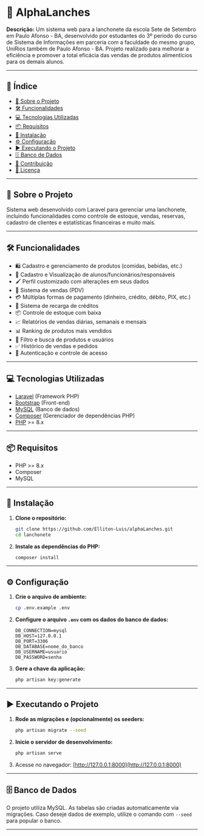 # 🍔 AlphaLanches

**Descrição:**
Um sistema web para a lanchonete da escola Sete de Setembro em Paulo Afonso - BA, desenvolvido por estudantes do 3º período do curso de Sistema de Informações em parceria com a faculdade do mesmo grupo, UniRios também de Paulo Afonso - BA. Projeto realizado para melhorar a eficiência e promover a total eficácia das vendas de produtos alimentícios para os demais alunos.

---

## 📜 Índice

* [🚀 Sobre o Projeto](#-sobre-o-projeto)
* [🛠 Funcionalidades](#-funcionalidades)
* [💻 Tecnologias Utilizadas](#-tecnologias-utilizadas)
* [📦 Requisitos](#-requisitos)
* [🔧 Instalação](#-instalação)
* [⚙️ Configuração](#️-configuração)
* [▶️ Executando o Projeto](#️-executando-o-projeto)
* [🗄️ Banco de Dados](#️-banco-de-dados)
* [🙌 Contribuição](#-contribuição)
* [📄 Licença](#-licença)

---

## 🚀 Sobre o Projeto

Sistema web desenvolvido com Laravel para gerenciar uma lanchonete, incluindo funcionalidades como controle de estoque, vendas, reservas, cadastro de clientes e estatísticas financeiras e muito mais.

---

## 🛠 Funcionalidades

* 🛍️ Cadastro e gerenciamento de produtos (comidas, bebidas, etc.)
* 👤 Cadastro e Visualização de alunos/funcionários/responsáveis
* 🖌️ Perfil customizado com alterações em seus dados
* 🛒 Sistema de vendas (PDV)
* 💳 Múltiplas formas de pagamento (dinheiro, crédito, débito, PIX, etc.)
* 🏧 Sistema de recarga de créditos
* 📦 Controle de estoque com baixa
* 📈 Relatórios de vendas diárias, semanais e mensais
* 📊 Ranking de produtos mais vendidos
* 🔎 Filtro e busca de produtos e usuários
* ✅ Histórico de vendas e pedidos
* 🔐 Autenticação e controle de acesso

---

## 💻 Tecnologias Utilizadas

* [Laravel](https://laravel.com/) (Framework PHP)
* [Bootstrap](https://getbootstrap.com/) (Front-end)
* [MySQL](https://www.mysql.com/) (Banco de dados)
* [Composer](https://getcomposer.org/) (Gerenciador de dependências PHP)
* [PHP](https://www.php.net/) >= 8.x

---

## 📦 Requisitos

* PHP >= 8.x
* Composer
* MySQL

---

## 🔧 Instalação

1. **Clone o repositório:**

   ```bash
   git clone https://github.com/Elliton-Luis/alphaLanches.git
   cd lanchonete
   ```

2. **Instale as dependências do PHP:**

   ```bash
   composer install
   ```
---

## ⚙️ Configuração

1. **Crie o arquivo de ambiente:**

   ```bash
   cp .env.example .env
   ```

2. **Configure o arquivo `.env` com os dados do banco de dados:**

   ```
   DB_CONNECTION=mysql
   DB_HOST=127.0.0.1
   DB_PORT=3306
   DB_DATABASE=nome_do_banco
   DB_USERNAME=usuario
   DB_PASSWORD=senha
   ```

3. **Gere a chave da aplicação:**

   ```bash
   php artisan key:generate
   ```

---

## ▶️ Executando o Projeto

1. **Rode as migrações e (opcionalmente) os seeders:**

   ```bash
   php artisan migrate --seed
   ```

2. **Inicie o servidor de desenvolvimento:**

   ```bash
   php artisan serve
   ```

3. Acesse no navegador:
   [http://127.0.0.1:8000](http://127.0.0.1:8000)

---

## 🗄️ Banco de Dados

O projeto utiliza MySQL. As tabelas são criadas automaticamente via migrações. Caso deseje dados de exemplo, utilize o comando com `--seed` para popular o banco.

---
